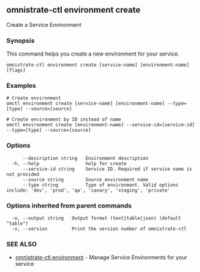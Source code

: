 ## omnistrate-ctl environment create

Create a Service Environment

### Synopsis

This command helps you create a new environment for your service.

```
omnistrate-ctl environment create [service-name] [environment-name] [flags]
```

### Examples

```
# Create environment
omctl environment create [service-name] [environment-name] --type=[type] --source=[source]

# Create environment by ID instead of name
omctl environment create [environment-name] --service-id=[service-id] --type=[type] --source=[source]
```

### Options

```
      --description string   Environment description
  -h, --help                 help for create
      --service-id string    Service ID. Required if service name is not provided
      --source string        Source environment name
      --type string          Type of environment. Valid options include: 'dev', 'prod', 'qa', 'canary', 'staging', 'private'
```

### Options inherited from parent commands

```
  -o, --output string   Output format (text|table|json) (default "table")
  -v, --version         Print the version number of omnistrate-ctl
```

### SEE ALSO

- [omnistrate-ctl environment](omnistrate-ctl_environment.md) - Manage Service Environments for your service
